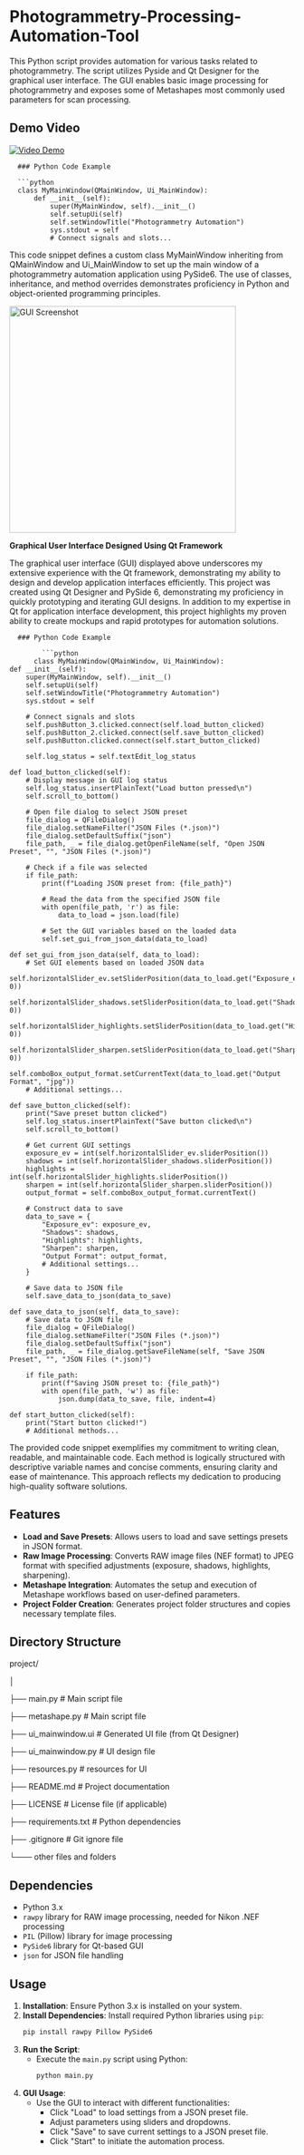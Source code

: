 # Photogrammetry-Processing-Automation-Tool
This Python script provides automation for various tasks related to photogrammetry. The script utilizes Pyside and Qt Designer for the graphical user interface. The GUI enables basic image processing for photogrammetry and exposes some of Metashapes most commonly used parameters for scan processing. 

## Demo Video

[![Video Demo](https://img.youtube.com/vi/Jf9rVldZUv0/0.jpg)](https://www.youtube.com/watch?v=Jf9rVldZUv0)



      ### Python Code Example
      
      ```python
      class MyMainWindow(QMainWindow, Ui_MainWindow):
          def __init__(self):
              super(MyMainWindow, self).__init__()
              self.setupUi(self)
              self.setWindowTitle("Photogrammetry Automation")
              sys.stdout = self
              # Connect signals and slots...

This code snippet defines a custom class MyMainWindow inheriting from QMainWindow and Ui_MainWindow to set up the main window of a photogrammetry automation application using PySide6. The use of classes, inheritance, and method overrides demonstrates proficiency in Python and object-oriented programming principles.

<img src="GUI.JPG" alt="GUI Screenshot" width="400"/>

**Graphical User Interface Designed Using Qt Framework**

The graphical user interface (GUI) displayed above underscores my extensive experience with the Qt framework, demonstrating my ability to design and develop application interfaces efficiently. This project was created using Qt Designer and PySide 6, demonstrating my proficiency in quickly prototyping and iterating GUI designs. In addition to my expertise in Qt for application interface development, this project highlights my proven ability to create mockups and rapid prototypes for automation solutions.




      ### Python Code Example
            
            ```python
          class MyMainWindow(QMainWindow, Ui_MainWindow):
    def __init__(self):
        super(MyMainWindow, self).__init__()
        self.setupUi(self)
        self.setWindowTitle("Photogrammetry Automation")
        sys.stdout = self

        # Connect signals and slots
        self.pushButton_3.clicked.connect(self.load_button_clicked)
        self.pushButton_2.clicked.connect(self.save_button_clicked)
        self.pushButton.clicked.connect(self.start_button_clicked)

        self.log_status = self.textEdit_log_status

    def load_button_clicked(self):
        # Display message in GUI log status
        self.log_status.insertPlainText("Load button pressed\n")
        self.scroll_to_bottom()

        # Open file dialog to select JSON preset
        file_dialog = QFileDialog()
        file_dialog.setNameFilter("JSON Files (*.json)")
        file_dialog.setDefaultSuffix("json")
        file_path, _ = file_dialog.getOpenFileName(self, "Open JSON Preset", "", "JSON Files (*.json)")

        # Check if a file was selected
        if file_path:
            print(f"Loading JSON preset from: {file_path}")

            # Read the data from the specified JSON file
            with open(file_path, 'r') as file:
                data_to_load = json.load(file)

            # Set the GUI variables based on the loaded data
            self.set_gui_from_json_data(data_to_load)

    def set_gui_from_json_data(self, data_to_load):
        # Set GUI elements based on loaded JSON data
        self.horizontalSlider_ev.setSliderPosition(data_to_load.get("Exposure_ev", 0))
        self.horizontalSlider_shadows.setSliderPosition(data_to_load.get("Shadows", 0))
        self.horizontalSlider_highlights.setSliderPosition(data_to_load.get("Highlights", 0))
        self.horizontalSlider_sharpen.setSliderPosition(data_to_load.get("Sharpen", 0))
        self.comboBox_output_format.setCurrentText(data_to_load.get("Output Format", "jpg"))
        # Additional settings...

    def save_button_clicked(self):
        print("Save preset button clicked")
        self.log_status.insertPlainText("Save button clicked\n")
        self.scroll_to_bottom()

        # Get current GUI settings
        exposure_ev = int(self.horizontalSlider_ev.sliderPosition())
        shadows = int(self.horizontalSlider_shadows.sliderPosition())
        highlights = int(self.horizontalSlider_highlights.sliderPosition())
        sharpen = int(self.horizontalSlider_sharpen.sliderPosition())
        output_format = self.comboBox_output_format.currentText()

        # Construct data to save
        data_to_save = {
            "Exposure_ev": exposure_ev,
            "Shadows": shadows,
            "Highlights": highlights,
            "Sharpen": sharpen,
            "Output Format": output_format,
            # Additional settings...
        }

        # Save data to JSON file
        self.save_data_to_json(data_to_save)

    def save_data_to_json(self, data_to_save):
        # Save data to JSON file
        file_dialog = QFileDialog()
        file_dialog.setNameFilter("JSON Files (*.json)")
        file_dialog.setDefaultSuffix("json")
        file_path, _ = file_dialog.getSaveFileName(self, "Save JSON Preset", "", "JSON Files (*.json)")

        if file_path:
            print(f"Saving JSON preset to: {file_path}")
            with open(file_path, 'w') as file:
                json.dump(data_to_save, file, indent=4)

    def start_button_clicked(self):
        print("Start button clicked!")
        # Additional methods...
  

The provided code snippet exemplifies my commitment to writing clean, readable, and maintainable code. Each method is logically structured with descriptive variable names and concise comments, ensuring clarity and ease of maintenance. This approach reflects my dedication to producing high-quality software solutions.






## Features

- **Load and Save Presets**: Allows users to load and save settings presets in JSON format.
- **Raw Image Processing**: Converts RAW image files (NEF format) to JPEG format with specified adjustments (exposure, shadows, highlights, sharpening).
- **Metashape Integration**: Automates the setup and execution of Metashape workflows based on user-defined parameters.
- **Project Folder Creation**: Generates project folder structures and copies necessary template files.





## Directory Structure

project/

│

├── main.py           # Main script file

├── metashape.py      # Main script file

├── ui_mainwindow.ui  # Generated UI file (from Qt Designer)

├── ui_mainwindow.py  # UI design file 

├── resources.py      # resources for UI 

├── README.md         # Project documentation

├── LICENSE           # License file (if applicable)

├── requirements.txt  # Python dependencies

├── .gitignore        # Git ignore file

└─── other files and folders


## Dependencies

- Python 3.x
- `rawpy` library for RAW image processing, needed for Nikon .NEF processing
- `PIL` (Pillow) library for image processing
- `PySide6` library for Qt-based GUI
- `json` for JSON file handling

## Usage

1. **Installation**: Ensure Python 3.x is installed on your system.
2. **Install Dependencies**: Install required Python libraries using `pip`:
   ```bash
   pip install rawpy Pillow PySide6
   ```
3. **Run the Script**:
   - Execute the `main.py` script using Python:
     ```bash
     python main.py
     ```
4. **GUI Usage**:
   - Use the GUI to interact with different functionalities:
     - Click "Load" to load settings from a JSON preset file.
     - Adjust parameters using sliders and dropdowns.
     - Click "Save" to save current settings to a JSON preset file.
     - Click "Start" to initiate the automation process.
